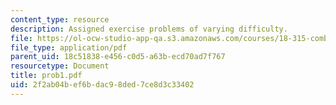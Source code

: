 ```yaml
---
content_type: resource
description: Assigned exercise problems of varying difficulty.
file: https://ol-ocw-studio-app-qa.s3.amazonaws.com/courses/18-315-combinatorial-theory-hyperplane-arrangements-fall-2004/2f2ab04bef6bdac98ded7ce8d3c33402_prob1.pdf
file_type: application/pdf
parent_uid: 18c51838-e456-c0d5-a63b-ecd70ad7f767
resourcetype: Document
title: prob1.pdf
uid: 2f2ab04b-ef6b-dac9-8ded-7ce8d3c33402
---
```

